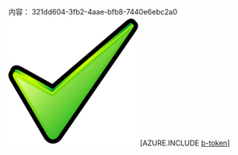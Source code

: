 内容： 321dd604-3fb2-4aae-bfb8-7440e6ebc2a0![图像](07077e0d-622e-4363-be0a-594dd4448f34.png)
[AZURE.INCLUDE [b-token](fabcf115-75f9-4c58-a385-f5a6aca168ff.md)]
